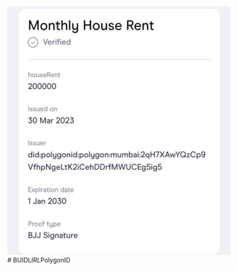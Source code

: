 ![Claim Snapshot](https://github.com/0xPrakharG/BUIDL_IRL_PolygonID/blob/main/snapshot.jpeg?raw=true)#   B U I D L _ I R L _ P o l y g o n I D 
 
 